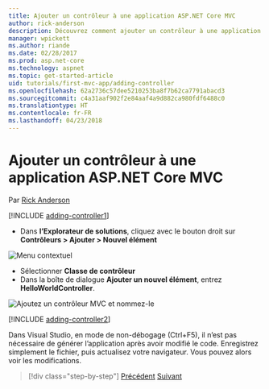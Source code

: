 ```yaml
---
title: Ajouter un contrôleur à une application ASP.NET Core MVC
author: rick-anderson
description: Découvrez comment ajouter un contrôleur à une application ASP.NET Core MVC simple.
manager: wpickett
ms.author: riande
ms.date: 02/28/2017
ms.prod: asp.net-core
ms.technology: aspnet
ms.topic: get-started-article
uid: tutorials/first-mvc-app/adding-controller
ms.openlocfilehash: 62a2736c57dee5210253ba8f7b62ca7791abacd3
ms.sourcegitcommit: c4a31aaf902f2e84aaf4a9d882ca980fdf6488c0
ms.translationtype: HT
ms.contentlocale: fr-FR
ms.lasthandoff: 04/23/2018
---
```

# <a name="add-a-controller-to-an-aspnet-core-mvc-app"></a>Ajouter un contrôleur à une application ASP.NET Core MVC

Par [Rick Anderson](https://twitter.com/RickAndMSFT)

[!INCLUDE [adding-controller1](../../includes/mvc-intro/adding-controller1.md)]

* Dans **l’Explorateur de solutions**, cliquez avec le bouton droit sur **Contrôleurs > Ajouter > Nouvel élément**

![Menu contextuel](adding-controller/_static/add_controller.png)

* Sélectionner **Classe de contrôleur**
* Dans la boîte de dialogue **Ajouter un nouvel élément**, entrez **HelloWorldController**.

![Ajoutez un contrôleur MVC et nommez-le](adding-controller/_static/ac.png)

[!INCLUDE [adding-controller2](../../includes/mvc-intro/adding-controller2.md)]

Dans Visual Studio, en mode de non-débogage (Ctrl+F5), il n’est pas nécessaire de générer l’application après avoir modifié le code. Enregistrez simplement le fichier, puis actualisez votre navigateur. Vous pouvez alors voir les modifications.

> [!div class="step-by-step"]
> [Précédent](start-mvc.md)
> [Suivant](adding-view.md)  
